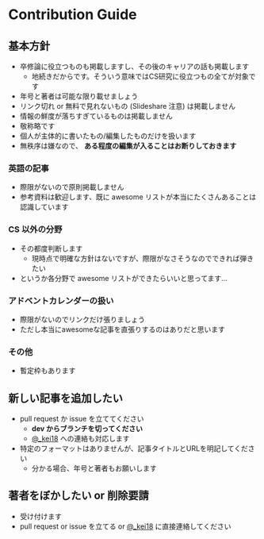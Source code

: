 # Contribution Guide

## 基本方針

- 卒修論に役立つものも掲載しますし、その後のキャリアの話も掲載します
  - 地続きだからです。そういう意味ではCS研究に役立つもの全てが対象です
- 年号と著者は可能な限り載せましょう
- リンク切れ or 無料で見れないもの (Slideshare 注意) は掲載しません
- 情報の鮮度が落ちすぎているものは掲載しません
- 敬称略です
- 個人が主体的に書いたもの/編集したものだけを扱います
- 無秩序は嫌なので、 __ある程度の編集が入ることはお断りしておきます__

### 英語の記事

- 際限がないので原則掲載しません
- 参考資料は歓迎します、既に awesome リストが本当にたくさんあることは認識しています

### CS 以外の分野

- その都度判断します
  - 現時点で明確な方針はないですが、際限がなさそうなのでできれば弾きたい
- というか各分野で awesome リストができたらいいと思ってます...

### アドベントカレンダーの扱い
- 際限がないのでリンクだけ張りましょう
- ただし本当にawesomeな記事を直張りするのはありだと思います

### その他

- 暫定枠もあります

## 新しい記事を追加したい

- pull request か issue を立ててください
  - __dev からブランチを切ってください__
  - [@\_kei18](https://twitter.com/_kei18) への連絡も対応します
- 特定のフォーマットはありませんが、記事タイトルとURLを明記してください
  - 分かる場合、年号と著者もお願いします

## 著者をぼかしたい or 削除要請

- 受け付けます
- pull request or issue を立てる or [@\_kei18](https://twitter.com/_kei18) に直接連絡してください
